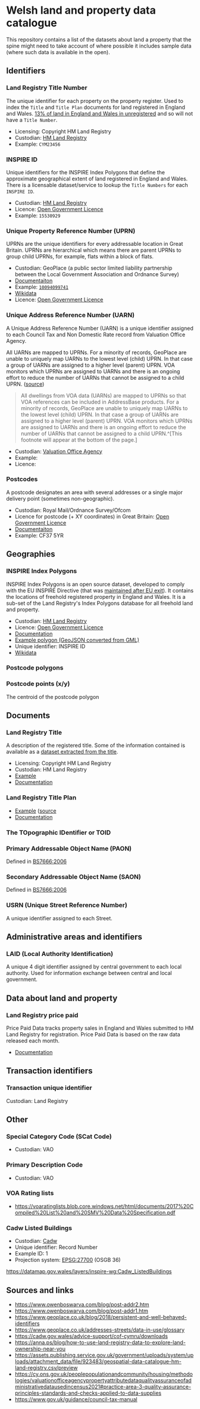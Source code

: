 # Welsh land and property data catalogue

This repository contains a list of the datasets about land a property that the spine might need to take account of where possible it includes sample data (where such data is available in the open).

## Identifiers

### Land Registry Title Number

The unique identifier for each property on the property register. Used to index the ```Title``` and ```Title Plan``` documents for land registered in England and Wales. [13% of land in England and Wales in unregistered](https://www.gov.uk/government/organisations/land-registry/about) and so will not have a ```Title Number```.

* Licensing: Copyright HM Land Registry
* Custodian: [HM Land Registry](https://www.gov.uk/government/organisations/land-registry)
* Example: ```CYM23456```

### INSPIRE ID

Unique identifiers for the INSPIRE Index Polygons that define the approximate geographical extent of land registered in England and Wales. There is a licensable dataset/service to lookup the ```Title Numbers``` for each ```INSPIRE ID```.

* Custodian: [HM Land Registry](https://www.gov.uk/government/organisations/land-registry)
* Licence: [Open Government Licence](https://use-land-property-data.service.gov.uk/datasets/inspire/download)
* Example: ```15530929```

### Unique Property Reference Number (UPRN)

UPRNs are the unique identifiers for every addressable location in Great Britain. UPRNs are hierarchical which means there are parent UPRNs to group child UPRNs, for example, flats within a block of flats.

* Custodian: GeoPlace (a public sector limited liability partnership between the Local Government Association and Ordnance Survey)
* [Documentaiton](https://www.geoplace.co.uk/addresses-streets/location-data/the-uprn)
* Example: [```10094099741```](https://uprn.uk/10094099741#.Yfp2Yy-l2Cc)
* [Wikidata](https://www.wikidata.org/wiki/Wikidata:Property_proposal/Unique_Property_Reference_Number)
* Licence: [Open Government Licence](https://use-land-property-data.service.gov.uk/datasets/inspire/download)

### Unique Address Reference Number (UARN)

A Unique Address Reference Number (UARN) is a unique identifier assigned to each Council Tax and Non Domestic Rate record from Valuation Office Agency.

All UARNs are mapped to UPRNs. For a minority of records, GeoPlace are unable to uniquely map UARNs to the lowest level (child) UPRN. In that case a group of UARNs are assigned to a higher level (parent) UPRN. VOA monitors which UPRNs are assigned to UARNs and there is an ongoing effort to reduce the number of UARNs that cannot be assigned to a child UPRN. ([source](https://www.ons.gov.uk/peoplepopulationandcommunity/housing/methodologies/valuationofficeagencypropertyattributedataqualityassuranceofadministrativedatausedincensus2021#practice-area-1-operational-context-and-administrative-data-collection))

> All dwellings from VOA data (UARNs) are mapped to UPRNs so that VOA references can be included in AddressBase products. For a minority of records, GeoPlace are unable to uniquely map UARNs to the lowest level (child) UPRN. In that case a group of UARNs are assigned to a higher level (parent) UPRN. VOA monitors which UPRNs are assigned to UARNs and there is an ongoing effort to reduce the number of UARNs that cannot be assigned to a child UPRN.^[This footnote will appear at the bottom of the page.]

* Custodian: [Valuation Office Agency](https://www.gov.uk/government/organisations/valuation-office-agency)
* Example:
* Licence:

### Postcodes

A postcode designates an area with several addresses or a single major delivery point (sometimes non-geographic).

* Custodian: Royal Mail/Ordnance Survey/Ofcom
* Licence for postcode (+ XY coordinates) in Great Britain: [Open Government Licence](https://use-land-property-data.service.gov.uk/datasets/inspire/download)
* [Documentaiton](https://www.ordnancesurvey.co.uk/business-government/products/code-point-open)
* Example: CF37 5YR

## Geographies

### INSPIRE Index Polygons

INSPIRE Index Polygons is an open source dataset, developed to comply with the EU INSPIRE Directive (that was [maintained after EU exit](https://www.gov.uk/eu-withdrawal-act-2018-statutory-instruments/the-inspire-amendment-eu-exit-regulations-2018)). It contains the locations of freehold registered property in England and Wales. It is a sub-set of the Land Registry's Index Polygons database for all freehold land and property.

* Custodian: [HM Land Registry](https://www.gov.uk/government/organisations/land-registry)
* Licence: [Open Government Licence](https://use-land-property-data.service.gov.uk/datasets/inspire/download)
* [Documentation](https://use-land-property-data.service.gov.uk/datasets/inspire/download)
* [Example polygon (GeoJSON converted from GML)](examples/inspire-example.geojson)
* Unique identifier: INSPIRE ID
* [Wikidata](https://www.wikidata.org/wiki/Wikidata:Property_proposal/INSPIRE_ID)

### Postcode polygons

### Postcode points (x/y)

The centroid of the postcode polygon

## Documents

### Land Registry Title

A description of the registered title. Some of the information contained is available as a [dataset extracted from the title](https://use-land-property-data.service.gov.uk/datasets/nps/tech-spec/3).

* Licensing: Copyright HM Land Registry
* Custodian: HM Land Registry
* [Example](examples/illustrative-title-register.png)
* [Documentation](https://www.gov.uk/government/publications/how-to-read-a-title-register-and-title-plan/how-to-read-a-title-register)

### Land Registry Title Plan

* [Example](examples/example_title_plan.pdf) ([source](https://eservices.landregistry.gov.uk/eservices/FindAProperty/view/resources/example_title_plan.pdf)
* [Documentation](https://www.gov.uk/government/publications/how-to-read-a-title-register-and-title-plan/how-to-read-a-title-plan)


### The TOpographic IDentifier or TOID

### Primary Addressable Object Name (PAON)

Defined in [BS7666:2006](https://static.geoplace.co.uk/downloads/british-standard-7776.pdf)

### Secondary Addressable Object Name (SAON)

Defined in [BS7666:2006](https://static.geoplace.co.uk/downloads/british-standard-7776.pdf)

### USRN (Unique Street Reference Number)

A unique identifier assigned to each Street.

## Administrative areas and identifiers

### LAID (Local Authority Identification)

A unique 4 digit identifier assigned by central government to each local authority.  Used for information exchange between central and local government.

## Data about land and property

### Land Registry price paid

Price Paid Data tracks property sales in England and Wales submitted to HM Land Registry for registration. Price Paid Data is based on the raw data released each month.

* [Documentation](https://www.gov.uk/guidance/about-the-price-paid-data#explanations-of-column-headers-in-the-ppd)

## Transaction identifiers

### Transaction unique identifier

Custodian: Land Registry

## Other

### Special Category Code (SCat Code)
* Custodian: VAO

### Primary Description Code
* Custodian: VAO

### VOA Rating lists

* https://voaratinglists.blob.core.windows.net/html/documents/2017%20Compiled%20List%20and%20SMV%20Data%20Specification.pdf

### Cadw Listed Buildings
* Custodian: [Cadw](https://cadw.gov.wales)
* Unique identifier: Record Number
* Example ID: 1
* Projection system: [EPSG:27700](https://epsg.io/27700) (OSGB 36)

https://datamap.gov.wales/layers/inspire-wg:Cadw_ListedBuildings


## Sources and links

* https://www.owenboswarva.com/blog/post-addr2.htm
* https://www.owenboswarva.com/blog/post-addr1.htm
* https://www.geoplace.co.uk/blog/2018/persistent-and-well-behaved-identifiers
* https://www.geoplace.co.uk/addresses-streets/data-in-use/glossary
* https://cadw.gov.wales/advice-support/cof-cymru/downloads
* https://anna.ps/blog/how-to-use-land-registry-data-to-explore-land-ownership-near-you
* https://assets.publishing.service.gov.uk/government/uploads/system/uploads/attachment_data/file/923483/geospatial-data-catalogue-hm-land-registry.csv/preview
* https://cy.ons.gov.uk/peoplepopulationandcommunity/housing/methodologies/valuationofficeagencypropertyattributedataqualityassuranceofadministrativedatausedincensus2021#practice-area-3-quality-assurance-principles-standards-and-checks-applied-to-data-supplies
* https://www.gov.uk/guidance/council-tax-manual
